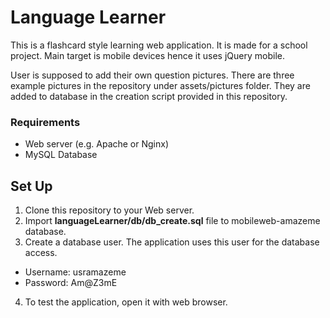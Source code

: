 # Language Learner

This is a flashcard style learning web application. It is made for a school project. Main target is mobile devices hence it uses jQuery mobile.

User is supposed to add their own question pictures. There are three example pictures in the repository under assets/pictures folder. They are added to database in the creation script provided in this repository.

### Requirements
* Web server (e.g. Apache or Nginx)
* MySQL Database

## Set Up

1. Clone this repository to your Web server.
2. Import __languageLearner/db/db_create.sql__ file to mobileweb-amazeme database.
3. Create a database user. The application uses this user for the database access.
  * Username: usramazeme
  * Password: Am@Z3mE
4. To test the application, open it with web browser.

